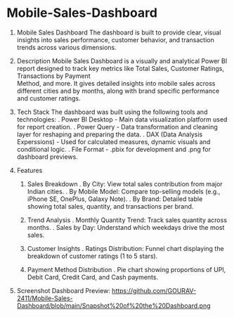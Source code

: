 # Mobile-Sales-Dashboard
1. Mobile Sales Dashboard
   The dashboard is built to provide clear, visual insights into sales performance, customer behavior, and transaction trends across various dimensions.

2. Description
   Mobile Sales Dashboard is a visually and analytical Power BI report designed to track key metrics like Total Sales, Customer Ratings, Transactions by Payment     
   Method, and more. It gives detailed insights into mobile sales across different cities and by months, along with brand specific performance and customer ratings.

3. Tech Stack
   The dashboard was built using the following tools and technologies:
   . Power BI Desktop - Main data visualization platform used for report creation.
   . Power Query - Data transformation and cleaning layer for reshaping and preparing the data.
   . DAX (Data Analysis Experssions) - Used for calculated measures, dynamic visuals and conditional logic.
   . File Format - .pbix for development and .png for dashboard previews.

4. Features
   1. Sales Breakdown
    . By City: View total sales contribution from major Indian cities.
    . By Mobile Model: Compare top-selling models (e.g., iPhone SE, OnePlus, Galaxy Note).
    . By Brand: Detailed table showing total sales, quantity, and transactions per brand.

   2. Trend Analysis
    . Monthly Quantity Trend: Track sales quantity across months.
    . Sales by Day: Understand which weekdays drive the most sales.

   3. Customer Insights
    . Ratings Distribution: Funnel chart displaying the breakdown of customer ratings (1 to 5 stars).

   4. Payment Method Distribution
    . Pie chart showing proportions of UPI, Debit Card, Credit Card, and Cash payments.
      
5. Screenshot
   Dashboard Preview: https://github.com/GOURAV-2411/Mobile-Sales-Dashboard/blob/main/Snapshot%20of%20the%20Dashboard.png
